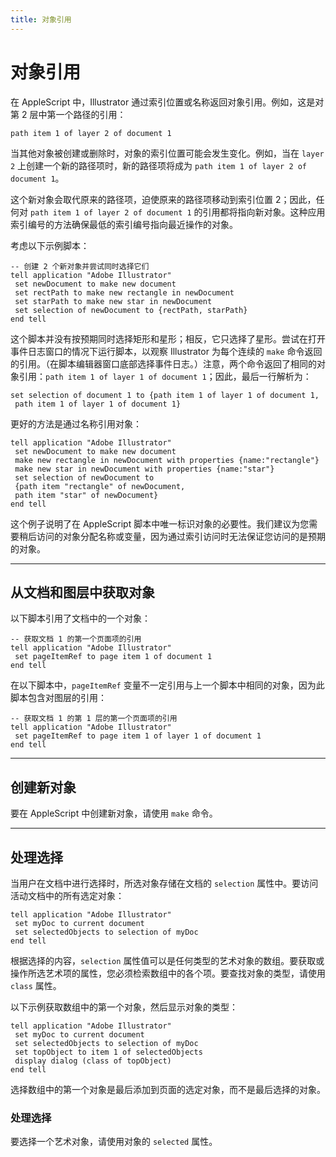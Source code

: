 ```yaml
---
title: 对象引用
---
```

# 对象引用

在 AppleScript 中，Illustrator 通过索引位置或名称返回对象引用。例如，这是对第 2 层中第一个路径的引用：

```applescript
path item 1 of layer 2 of document 1
```

当其他对象被创建或删除时，对象的索引位置可能会发生变化。例如，当在 `layer 2` 上创建一个新的路径项时，新的路径项将成为 `path item 1 of layer 2 of document 1`。

这个新对象会取代原来的路径项，迫使原来的路径项移动到索引位置 2；因此，任何对 `path item 1 of layer 2 of document 1` 的引用都将指向新对象。这种应用索引编号的方法确保最低的索引编号指向最近操作的对象。

考虑以下示例脚本：

```applescript
-- 创建 2 个新对象并尝试同时选择它们
tell application "Adobe Illustrator"
 set newDocument to make new document
 set rectPath to make new rectangle in newDocument
 set starPath to make new star in newDocument
 set selection of newDocument to {rectPath, starPath}
end tell
```

这个脚本并没有按预期同时选择矩形和星形；相反，它只选择了星形。尝试在打开事件日志窗口的情况下运行脚本，以观察 Illustrator 为每个连续的 `make` 命令返回的引用。（在脚本编辑器窗口底部选择事件日志。）注意，两个命令返回了相同的对象引用：`path item 1 of layer 1 of document 1`；因此，最后一行解析为：

```applescript
set selection of document 1 to {path item 1 of layer 1 of document 1,
 path item 1 of layer 1 of document 1}
```

更好的方法是通过名称引用对象：

```applescript
tell application "Adobe Illustrator"
 set newDocument to make new document
 make new rectangle in newDocument with properties {name:"rectangle"}
 make new star in newDocument with properties {name:"star"}
 set selection of newDocument to
 {path item "rectangle" of newDocument,
 path item "star" of newDocument}
end tell
```

这个例子说明了在 AppleScript 脚本中唯一标识对象的必要性。我们建议为您需要稍后访问的对象分配名称或变量，因为通过索引访问时无法保证您访问的是预期的对象。

---

## 从文档和图层中获取对象

以下脚本引用了文档中的一个对象：

```applescript
-- 获取文档 1 的第一个页面项的引用
tell application "Adobe Illustrator"
 set pageItemRef to page item 1 of document 1
end tell
```

在以下脚本中，`pageItemRef` 变量不一定引用与上一个脚本中相同的对象，因为此脚本包含对图层的引用：

```applescript
-- 获取文档 1 的第 1 层的第一个页面项的引用
tell application "Adobe Illustrator"
 set pageItemRef to page item 1 of layer 1 of document 1
end tell
```

---

## 创建新对象

要在 AppleScript 中创建新对象，请使用 `make` 命令。

---

## 处理选择

当用户在文档中进行选择时，所选对象存储在文档的 `selection` 属性中。要访问活动文档中的所有选定对象：

```applescript
tell application "Adobe Illustrator"
 set myDoc to current document
 set selectedObjects to selection of myDoc
end tell
```

根据选择的内容，`selection` 属性值可以是任何类型的艺术对象的数组。要获取或操作所选艺术项的属性，您必须检索数组中的各个项。要查找对象的类型，请使用 `class` 属性。

以下示例获取数组中的第一个对象，然后显示对象的类型：

```applescript
tell application "Adobe Illustrator"
 set myDoc to current document
 set selectedObjects to selection of myDoc
 set topObject to item 1 of selectedObjects
 display dialog (class of topObject)
end tell
```

选择数组中的第一个对象是最后添加到页面的选定对象，而不是最后选择的对象。

### 处理选择

要选择一个艺术对象，请使用对象的 `selected` 属性。
